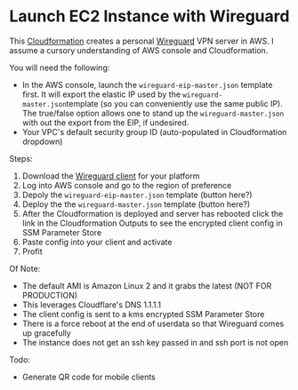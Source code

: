 Launch EC2 Instance with Wireguard
==================================

This [Cloudformation](https://aws.amazon.com/cloudformation/) creates a personal [Wireguard](https://www.wireguard.com/) VPN server in AWS. I assume a cursory understanding of AWS console and Cloudformation.

You will need the following:

* In the AWS console, launch the `wireguard-eip-master.json` template first. It will export the elastic IP used by the `wireguard-master.json`template (so you can conveniently use the same public IP).  The true/false option allows one to stand up the `wireguard-master.json` with out the export from the EIP, if undesired.
* Your VPC's default security group ID (auto-populated in Cloudformation dropdown)

Steps:

1. Download the [Wireguard client](https://www.wireguard.com/install/) for your platform
2. Log into AWS console and go to the region of preference
3. Depoly the `wireguard-eip-master.json` template (button here?)
4. Deploy the the `wireguard-master.json` template (button here?)
5. After the Cloudformation is deployed and server has rebooted click the link in the Cloudformation Outputs to see the encrypted client config in SSM Parameter Store
6. Paste config into your client and activate
7. Profit

Of Note:

* The default AMI is Amazon Linux 2 and it grabs the latest (NOT FOR PRODUCTION)
* This leverages Cloudflare's DNS 1.1.1.1
* The client config is sent to a kms encrypted SSM Parameter Store
* There is a force reboot at the end of userdata so that Wireguard comes up gracefully
* The instance does not get an ssh key passed in and ssh port is not open

Todo:

* Generate QR code for mobile clients
